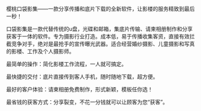 樱桃口袋影集——一款分享传播和底片下载的全新软件，让影楼的服务精致到最后一秒！

口袋影集是一款代替传统的u盘，光碟和邮箱，集底片传输、请柬相册制作和分享获客于一体的软件。专为摄影行业打造。成本低，易于传播收集客资，直接有效拦截竞争对手，绝对是最抢手的宣传曝光武器。适合经营婚纱摄影、儿童摄影和写真的影楼、工作及个人摄影师。



最简单的操作：简化影楼工作流程，一人就可搞定。

最快捷的交付：底片直接传到客人手机，随时随地下载，超方便。

最好的客户体验：请柬相册免费制作，形式新颖，模板任你选！

最省钱的获客方式：分享裂变，不花一分钱就可以让顾客为您“获客”。

